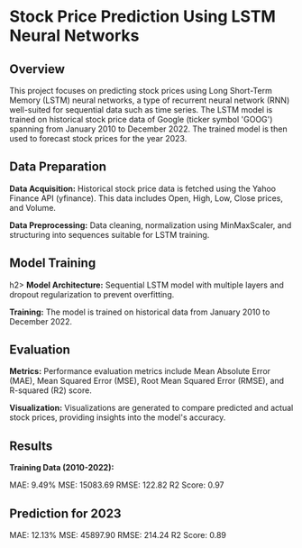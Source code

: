 # Stock Price Prediction Using LSTM Neural Networks

<h2> Overview</h2>
This project focuses on predicting stock prices using Long Short-Term Memory (LSTM) neural networks, a type of recurrent neural network (RNN) well-suited for sequential data such as time series. The LSTM model is trained on historical stock price data of Google (ticker symbol 'GOOG') spanning from January 2010 to December 2022. The trained model is then used to forecast stock prices for the year 2023.
<h2> Data Preparation </h2>

<b>Data Acquisition:</b> Historical stock price data is fetched using the Yahoo Finance API (yfinance). This data includes Open, High, Low, Close prices, and Volume.

<b>Data Preprocessing:</b> Data cleaning, normalization using MinMaxScaler, and structuring into sequences suitable for LSTM training.

<h2>Model Training</h2>h2>
<b>Model Architecture:</b> Sequential LSTM model with multiple layers and dropout regularization to prevent overfitting.

<b>Training:</b> The model is trained on historical data from January 2010 to December 2022.

<h2>Evaluation</h2>
<b>Metrics:</b> Performance evaluation metrics include Mean Absolute Error (MAE), Mean Squared Error (MSE), Root Mean Squared Error (RMSE), and R-squared (R2) score.

<b>Visualization:</b> Visualizations are generated to compare predicted and actual stock prices, providing insights into the model's accuracy.

<h2>Results</h2>

<b>Training Data (2010-2022):</b>

MAE: 9.49%
MSE: 15083.69
RMSE: 122.82
R2 Score: 0.97

<h2> Prediction for 2023</h2>

MAE: 12.13%
MSE: 45897.90
RMSE: 214.24
R2 Score: 0.89
